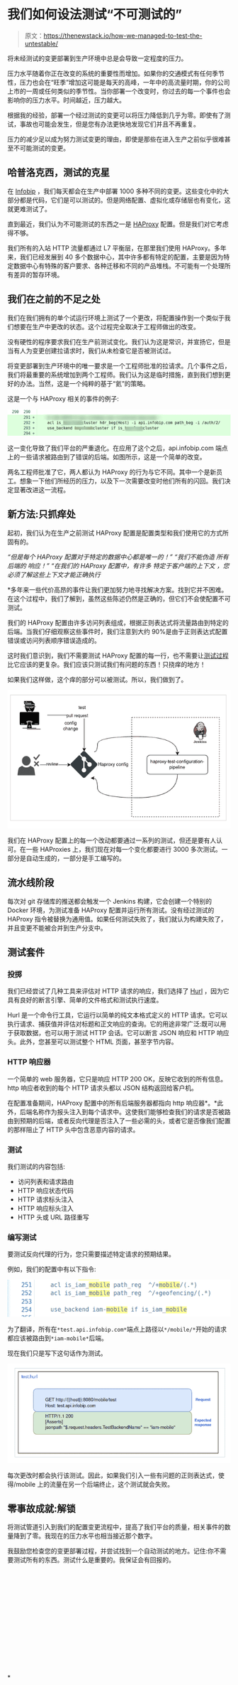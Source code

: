 # 我们如何设法测试“不可测试的”

> 原文：<https://thenewstack.io/how-we-managed-to-test-the-untestable/>

将未经测试的变更部署到生产环境中总是会导致一定程度的压力。

压力水平随着你正在改变的系统的重要性而增加。如果你的交通模式有任何季节性，压力也会在“旺季”增加这可能是每天的高峰，一年中的高流量时期，你的公司上市的一周或任何类似的季节性。当你部署一个改变时，你过去的每一个事件也会影响你的压力水平。时间越近，压力越大。

根据我的经验，部署一个经过测试的变更可以将压力降低到几乎为零。即使有了测试，事故也可能会发生，但是您有办法更快地发现它们并且不再重复。

压力的减少足以成为努力测试变更的理由，即使是那些在进入生产之前似乎很难甚至不可能测试的变更。

## **哈普洛克西，测试的克星**

在 [Infobip](https://infobipengineering.gitbook.io/handbook/tech-stack-and-architecture/the-scale-of-our-systems) ，我们每天都会在生产中部署 1000 多种不同的变更。这些变化中的大部分都是代码，它们是可以测试的。但是网络配置、虚拟化或存储层也有变化，这就更难测试了。

直到最近，我们认为不可能测试的东西之一是 [HAProxy](https://thenewstack.io/how-haproxy-streamlines-kubernetes-ingress-control/) 配置。但是我们对它考虑得不够。

我们所有的入站 HTTP 流量都通过 L7 平衡层，在那里我们使用 HAProxy。多年来，我们已经发展到 40 多个数据中心，其中许多都有特定的配置，主要是因为特定数据中心有特殊的客户要求、各种迁移和不同的产品堆栈。不可能有一个处理所有差异的暂存环境。

## **我们在**之前的不足之处

我们在我们拥有的单个试运行环境上测试了一个更改，将配置操作到一个类似于我们想要在生产中更改的状态。这个过程完全取决于工程师做出的改变。

没有硬性的程序要求我们在生产前测试变化。我们认为这是常识，并宣扬它，但是当有人为变更创建拉请求时，我们从未检查它是否被测试过。

将变更部署到生产环境中的唯一要求是一个工程师批准的拉请求。几个事件之后，我们将最重要的系统增加到两个工程师。我们认为这是临时措施，直到我们想到更好的办法。当然，这是一个纯粹的基于“氦”的策略。

这是一个与 HAProxy 相关的事件的例子:

![](img/bdbefbf75477318a5601c744324b2cb1.png)

这一变化导致了我们平台的严重退化。在应用了这个之后，api.infobip.com 端点上的一些请求被路由到了错误的后端。如图所示，这是一个简单的改变。

两名工程师批准了它，两人都认为 HAProxy 的行为与它不同。其中一个是新员工。想象一下他们所经历的压力，以及下一次需要改变时他们所有的闪回。我们决定显著改进这一流程。

## **新方法:只抓痒处**

起初，我们认为在生产之前测试 HAProxy 配置是配置类型和我们使用它的方式所固有的。

*“但是每个* *HAProxy 配置对于特定的数据中心都是唯一的！”* *“我们不能伪造* *所有后端的* *响应！”* *“在我们的 HAProxy 配置中，有许多* *特定于客户端的上下文* *，您必须了解这些上下文才能正确执行*

 *多年来一些代价高昂的事件让我们更加努力地寻找解决方案。找到它并不困难。在这个过程中，我们了解到，虽然这些陈述仍然是正确的，但它们不会使配置不可测试。

我们的 HAProxy 配置由许多访问列表组成，根据正则表达式将流量路由到特定的后端。当我们仔细观察这些事件时，我们注意到大约 90%是由于正则表达式配置错误或访问列表顺序错误造成的。

这时我们意识到，我们不需要测试 HAProxy 配置的每一行，也不需要让[测试过程](https://thenewstack.io/a-better-developer-experience-requires-better-testing-tools/)比它应该的更复杂。我们应该只测试我们有问题的东西！只挠痒的地方！

如果我们这样做，这个痒的部分可以被测试。所以，我们做到了。

![](img/31f8d6a01ab7c01d51c6a827494d8f6a.png)

我们在 HAProxy 配置上的每一个改动都要通过一系列的测试，但还是要有人认可。在一些 HAProxies 上，我们现在对每一个变化都要进行 3000 多次测试。一部分是自动生成的，一部分是手工编写的。

## **流水线阶段**

每次对 git 存储库的推送都会触发一个 Jenkins 构建，它会创建一个特别的 Docker 环境，为测试准备 HAProxy 配置并运行所有测试。没有经过测试的 HAProxy 指令被替换为通用值。如果任何测试失败了，我们就认为构建失败了，并且变更不能被合并到生产分支中。

## **测试套件**

### **投掷**

我们已经尝试了几种工具来评估对 HTTP 请求的响应，我们选择了 [Hurl](https://github.com/Orange-OpenSource/hurl) ，因为它具有良好的断言引擎、简单的文件格式和测试执行速度。

Hurl 是一个命令行工具，它运行以简单的纯文本格式定义的 HTTP 请求。它可以执行请求、捕获值并评估对标题和正文响应的查询。它的用途非常广泛:既可以用于获取数据，也可以用于测试 HTTP 会话。它可以断言 JSON 响应和 HTTP 响应头。此外，您甚至可以测试整个 HTML 页面，甚至字节内容。

### **HTTP 响应器**

一个简单的 web 服务器，它只是响应 HTTP 200 OK，反映它收到的所有信息。http 响应者收到的每个 HTTP 请求头都以 JSON 结构返回给客户机。

在配置准备期间，HAProxy 配置中的所有后端服务器都指向 http 响应器*。*此外，后端名称作为报头注入到每个请求中。这使我们能够检查我们的请求是否被路由到预期的后端，或者反向代理是否注入了一些必需的头，或者它是否像我们配置的那样阻止了 HTTP 头中包含恶意内容的请求。

### **测试**

我们测试的内容包括:

*   访问列表和请求路由
*   HTTP 响应状态代码
*   HTTP 请求标头注入
*   HTTP 响应标头注入
*   HTTP 头或 URL 路径重写

### **编写测试**

要测试反向代理的行为，您只需要描述特定请求的预期结果。

例如，我们的配置中有以下指令:

![](img/ea1f8ae83399ed64242c441ce3942bf1.png)

为了翻译，所有在`*test.api.infobip.com*`端点上路径以`*/mobile/*`开始的请求都应该被路由到`*iam-mobile*`后端。

现在我们只是写下这句话作为测试。

![](img/ce34510686732f2c21587593637078f4.png)

每次更改时都会执行该测试。因此，如果我们引入一些有问题的正则表达式，使得/mobile 上的流量在另一个后端终止，这个测试就会失败。

## **零事故成就:解锁**

将测试管道引入到我们的配置变更流程中，提高了我们平台的质量，相关事件的数量降到了零。我现在的压力水平也相当接近那个数字。

我鼓励您检查您的变更部署过程，并尝试找到一个自动测试的地方。记住:你不需要测试所有的东西。测试什么是重要的。我保证会有回报的。

<svg xmlns:xlink="http://www.w3.org/1999/xlink" viewBox="0 0 68 31" version="1.1"><title>Group</title> <desc>Created with Sketch.</desc></svg>*